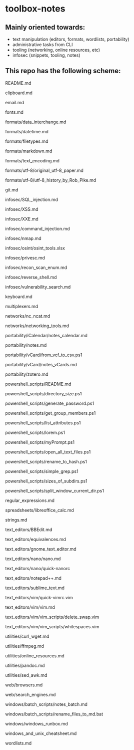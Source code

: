 # toolbox-notes

## Mainly oriented towards:
- text manipulation (editors, formats, wordlists, portability)
- administrative tasks from CLI
- tooling (networking, online resources, etc)
- infosec (snippets, tooling, notes)


## This repo has the following scheme:
 
README.md

clipboard.md

email.md

fonts.md

formats/data_interchange.md

formats/datetime.md

formats/filetypes.md

formats/markdown.md

formats/text_encoding.md

formats/utf-8/original_utf-8_paper.md

formats/utf-8/utf-8_history_by_Rob_Pike.md

git.md

infosec/SQL_injection.md

infosec/XSS.md

infosec/XXE.md

infosec/command_injection.md

infosec/nmap.md

infosec/osint/osint_tools.xlsx

infosec/privesc.md

infosec/recon_scan_enum.md

infosec/reverse_shell.md

infosec/vulnerability_search.md

keyboard.md

multiplexers.md

networks/nc_ncat.md

networks/networking_tools.md

portability/iCalendar/notes_calendar.md

portability/notes.md

portability/vCard/from_vcf_to_csv.ps1

portability/vCard/notes_vCards.md

portability/zotero.md

powershell_scripts/README.md

powershell_scripts/directory_size.ps1

powershell_scripts/generate_password.ps1

powershell_scripts/get_group_members.ps1

powershell_scripts/list_attributes.ps1

powershell_scripts/lorem.ps1

powershell_scripts/myPrompt.ps1

powershell_scripts/open_all_text_files.ps1

powershell_scripts/rename_to_hash.ps1

powershell_scripts/simple_grep.ps1

powershell_scripts/sizes_of_subdirs.ps1

powershell_scripts/split_window_current_dir.ps1

regular_expressions.md

spreadsheets/libreoffice_calc.md

strings.md

text_editors/BBEdit.md

text_editors/equivalences.md

text_editors/gnome_text_editor.md

text_editors/nano/nano.md

text_editors/nano/quick-nanorc

text_editors/notepad++.md

text_editors/sublime_text.md

text_editors/vim/quick-vimrc.vim

text_editors/vim/vim.md

text_editors/vim/vim_scripts/delete_swap.vim

text_editors/vim/vim_scripts/whitespaces.vim

utilities/curl_wget.md

utilities/ffmpeg.md

utilities/online_resources.md

utilities/pandoc.md

utilities/sed_awk.md

web/browsers.md

web/search_engines.md

windows/batch_scripts/notes_batch.md

windows/batch_scripts/rename_files_to_md.bat

windows/windows_runbox.md

windows_and_unix_cheatsheet.md

wordlists.md

